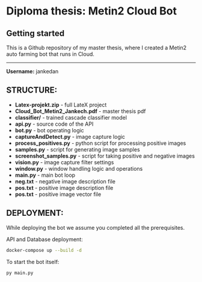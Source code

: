 # Diploma thesis: Metin2 Cloud Bot

## Getting started

This is a Github repository of my master thesis, where I created a Metin2 auto farming bot that runs in Cloud.
<hr>

**Username:** jankedan<br>

## STRUCTURE:
- **Latex-projekt.zip** - full LateX project
- **Cloud_Bot_Metin2_Jankech.pdf** - master thesis pdf
- **classifier/** - trained cascade classifier model
- **api.py** - source code of the API
- **bot.py** - bot operating logic
- **captureAndDetect.py** - image capture logic
- **process_positives.py** - python script for processing positive images
- **samples.py** - script for generating image samples
- **screenshot_samples.py** - script for taking positive and negative images
- **vision.py** - image capture filter settings
- **window.py** - window handling logic and operations
- **main.py** - main bot loop
- **neg.txt** - negative image description file
- **pos.txt** - positive image description file
- **pos.txt** - positive image vector file

## DEPLOYMENT:
While deploying the bot we assume you completed all the prerequisites.

API and Database deployment:
```bash
docker-compose up --build -d
```

To start the bot itself:

```bash
py main.py
```




